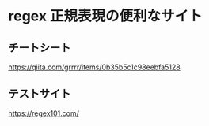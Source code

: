 # regex 正規表現の便利なサイト
## チートシート
https://qiita.com/grrrr/items/0b35b5c1c98eebfa5128

## テストサイト
https://regex101.com/